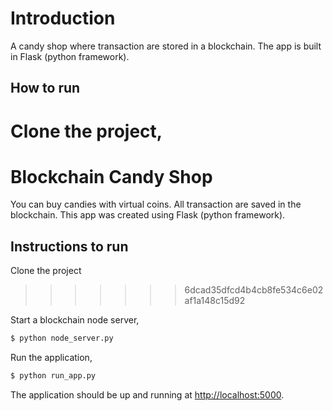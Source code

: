 # Introduction

A candy shop where transaction are stored in a blockchain. The app is built in Flask (python framework).

## How to run

Clone the project,
=======
# Blockchain Candy Shop

You can buy candies with virtual coins. All transaction are saved in the blockchain.
This app was created using Flask (python framework).

## Instructions to run

Clone the project
>>>>>>> 6dcad35dfcd4b4cb8fe534c6e02af1a148c15d92

Start a blockchain node server,

```sh
$ python node_server.py
```

Run the application,

```sh
$ python run_app.py
```

The application should be up and running at [http://localhost:5000](http://localhost:5000).
